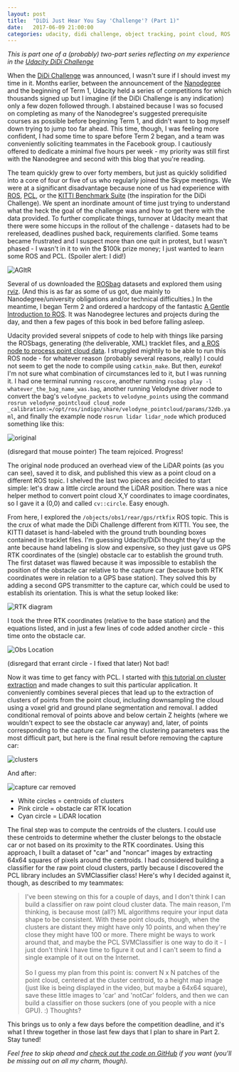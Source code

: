 ```yaml
---
layout: post
title:  "DiDi Just Hear You Say 'Challenge'? (Part 1)"
date:   2017-06-09 21:00:00 
categories: udacity, didi challenge, object tracking, point cloud, ROS
---
```


*This is part one of a (probably) two-part series reflecting on my experience in the [Udacity DiDi Challenge](https://www.udacity.com/didi-challenge)*

When the [DiDi Challenge](https://www.udacity.com/didi-challenge) was announced, I wasn't sure if I should invest my time in it. Months earlier, between the announcement of the [Nanodegree](https://www.udacity.com/drive) and the beginning of Term 1, Udacity held a series of competitions for which thousands signed up but I imagine (if the DiDi Challenge is any indication) only a few dozen followed through. I abstained because I was so focused on completing as many of the Nanodegree's suggested prerequisite courses as possible before beginning Term 1, and didn't want to bog myself down trying to jump too far ahead. This time, though, I was feeling more confident, I had some time to spare before Term 2 began, and a team was conveniently soliciting teammates in the Facebook group. I cautiously offered to dedicate a minimal five hours per week - my priority was still first with the Nanodegree and second with this blog that you're reading. 

The team quickly grew to over forty members, but just as quickly solidified into a core of four or five of us who regularly joined the Skype meetings. We were at a significant disadvantage because none of us had experience with [ROS](http://www.ros.org/), [PCL](pointclouds.org), or the [KITTI Benchmark Suite](http://www.cvlibs.net/datasets/kitti/) (the inspiration for the DiDi Challenge). We spent an inordinate amount of time just trying to understand what the heck the goal of the challenge was and how to get there with the data provided. To further complicate things, turnover at Udacity meant that there were some hiccups in the rollout of the challenge - datasets had to be rereleased, deadlines pushed back, requirements clarified. Some teams became frustrated and I suspect more than one quit in protest, but I wasn't phased - I wasn't in it to win the $100k prize money; I just wanted to learn some ROS and PCL. (Spoiler alert: I did!)

![AGItR](https://cse.sc.edu/~jokane/agitr/cover-sm.jpg)

Several of us downloaded the [ROSbag](http://wiki.ros.org/ROS/Tutorials/Recording%20and%20playing%20back%20data) datasets and explored them using [rviz](http://wiki.ros.org/rviz/UserGuide). (And this is as far as some of us got, due mainly to Nanodegree/university obligations and/or technical difficulties.) In the meantime, I began Term 2 and ordered a hardcopy of the fantastic [A Gentle Introduction to ROS](https://cse.sc.edu/~jokane/agitr/). It was Nanodegree lectures and projects during the day, and then a few pages of this book in bed before falling asleep. 

Udacity provided several snippets of code to help with things like parsing the ROSbags, generating (the deliverable, XML) tracklet files, and [a ROS node to process point cloud data](https://github.com/mjshiggins/ros-examples). I struggled mightily to be able to run this ROS node - for whatever reason (probably several reasons, really) I could not seem to get the node to compile using `catkin_make`. But then, *eureka*! I'm not sure what combination of circumstances led to it, but I was running it. I had one terminal running `roscore`, another running `rosbag play -l whatever_the_bag_name_was.bag`, another running Velodyne driver node to convert the bag's `velodyne_packets` to `velodyne_points` using the command `rosrun velodyne_pointcloud cloud_node _calibration:=/opt/ros/indigo/share/velodyne_pointcloud/params/32db.yaml`, and finally the example node `rosrun lidar lidar_node` which produced something like this:

![original](https://github.com/jeremy-shannon/jeremy-shannon.github.io/blob/master/images/didi_pt1/01-original.gif?raw=true)

(disregard that mouse pointer) The team rejoiced. Progress!

The original node produced an overhead view of the LiDAR points (as you can see), saved it to disk, and published this view as a point cloud on a different ROS topic. I shelved the last two pieces and decided to start simple: let's draw a little circle around the LiDAR position. There was a nice helper method to convert point cloud X,Y coordinates to image coordinates, so I gave it a (0,0) and called `cv::circle`. Easy enough. 

From here, I explored the `/objects/obs1/rear/gps/rtkfix` ROS topic. This is the crux of what made the DiDi Challenge different from KITTI. You see, the KITTI dataset is hand-labeled with the ground truth bounding boxes contained in tracklet files. I'm guessing Udacity/DiDi thought they'd up the ante because hand labeling is slow and expensive, so they just gave us GPS RTK coordinates of the (single) obstacle car to establish the ground truth. The first dataset was flawed because it was impossible to establish the position of the obstacle car relative to the capture car (because both RTK coordinates were in relation to a GPS base station). They solved this by adding a second GPS transmitter to the capture car, which could be used to establish its orientation. This is what the setup looked like:

![RTK diagram](https://github.com/jeremy-shannon/jeremy-shannon.github.io/blob/master/images/didi_pt1/rtk_diagram.png?raw=true)

I took the three RTK coordinates (relative to the base station) and the equations listed, and in just a few lines of code added another circle - this time onto the obstacle car.

![Obs Location](https://github.com/jeremy-shannon/jeremy-shannon.github.io/blob/master/images/didi_pt1/03-walkthrough.gif?raw=true)

(disregard that errant circle - I fixed that later) Not bad!

Now it was time to get fancy with PCL. I started with [this tutorial on cluster extraction](http://www.pointclouds.org/documentation/tutorials/cluster_extraction.php) and made changes to suit this particular application. It conveniently combines several pieces that lead up to the extraction of clusters of points from the point cloud, including downsampling the cloud using a voxel grid and ground plane segmentation and removal. I added conditional removal of points above and below certain Z heights (where we wouldn't expect to see the obstacle car anyway) and, later, of points corresponding to the capture car. Tuning the clustering parameters was the most difficult part, but here is the final result before removing the capture car:

![clusters](https://github.com/jeremy-shannon/jeremy-shannon.github.io/blob/master/images/didi_pt1/04-centroids.gif?raw=true)

And after: 

![capture car removed](https://github.com/jeremy-shannon/jeremy-shannon.github.io/blob/master/images/didi_pt1/05-removecap.gif?raw=true)

- White circles = centroids of clusters
- Pink circle = obstacle car RTK location
- Cyan circle = LiDAR location

The final step was to compute the centroids of the clusters. I could use these centroids to determine whether the cluster belongs to the obstacle car or not based on its proximity to the RTK coordinates. Using this approach, I built a dataset of "car" and "noncar" images by extracting 64x64 squares of pixels around the centroids. I had considered building a classifier for the raw point cloud clusters, partly because I discovered the PCL library includes an SVMClassifier class! Here's why I decided against it, though, as described to my teammates:

> I've been stewing on this for a couple of days, and I don't think I can build a classifier on raw point cloud cluster data. The main reason, I'm thinking, is because most (all?) ML algorithms require your input data shape to be consistent. With these point clouds, though, when the clusters are distant they might have only 10 points, and when they're close they might have 100 or more. There might be ways to work around that, and maybe the PCL SVMClassifier is one way to do it - I just don't think I have time to figure it out and I can't seem to find a single example of it out on the Internet.<br><br>So I guess my plan from this point is: convert N x N patches of the point cloud, centered at the cluster centroid, to a height map image (just like is being displayed in the video, but maybe a 64x64 square), save these little images to 'car' and 'notCar' folders, and then we can build a classifier on those suckers (one of you people with a nice GPU). :) Thoughts?

This brings us to only a few days before the competition deadline, and it's what I threw together in those last few days that I plan to share in Part 2. Stay tuned!

*Feel free to skip ahead and [check out the code on GitHub](https://github.com/jeremy-shannon/ROS-examples) if you want (you'll be missing out on all my charm, though).*



